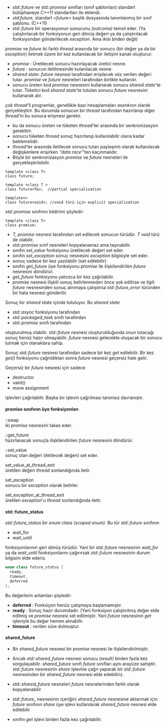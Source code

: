 - _std::future_ ve _std::promise_ sınıfları (sınıf şablonları) standart kütüphaneye _C++11_ standartları ile eklendi.
- _std:future_, standart _\<future>_ başlık dosyasında tanımlanmış bir sınıf şablonu. (C++11)
- _std::future_ bir operasyonun sonucunu _(outcome)_ temsil eder. (Ya çalıştırılacak bir fonksiyonun geri dönüş değeri ya da çalıştırılacak fonksiyondan gönderilecek _exception_. Ama ikisi birden değil)

_promise_ ve _future_ iki farklı _thread_ arasında bir sonucu (bir değer ya da bir _exception_) iletmek üzere bir kez kullanılacak bir iletişim kanalı oluşturur:<br>

- _promise_     : Üretilecek sonucu hazırlayacak üretici nesne.
- _future_      : sonucun iletilmesinde kulanılacak nesne.
- _shared state_: _future_ nesnesi tarafından erişilecek söz verilen değeri tutar. _promise_ ve _future_ nesneleri tarafından birlikte kullanılır.
- sonucu üreten kod _promise_ nesnesini kullanarak sonucu _shared state_'te tutar. Tüketici kod _shared state_'te tutulan sonucu _future_ nesnesini kullanarak alır.

_çok thread_'li programlar, genellikle bazı hesaplamaları _asenkron_ olarak gerçekleştirir. Bu durumda sonucun bir _thread_ tarafından hazırlanıp diğer _thread_'in bu sonuca erişmesi gerekir. 
- bu da sonucu üreten ve tüketen _thread_'ler arasında bir senkronizasyon gerektirir.
- sonucu tüketen _thread_ sonuç hazırlanıp kullanılabilir olana kadar beklemelidir.
- _thread_'ler arasında iletilecek sonucu tutan paylaşımlı olarak kullanılacak değişkenlere erişirken _"data race"_'ten kaçınmalıdır.
- Böyle bir senkronizasyon _promise_ ve _future_ nesneleri ile gerçekleştirilebilir.


```
template <class T> 
class future; 

template <class T > 
class future<T&>;  //partial specialization

template<> 
class future<void>; //void türü için explicit specialization 

```

_std::promise_ sınıfının bildirimi şöyledir: <br>

```
template <class T>
class promise;
```
- _T, promise_ nesnesi tarafından set edilecek  sonucun türüdür. _T_ _void_ türü de olabilir.
- _std::promise_ sınıf nesneleri kopyalanamaz ama taşınabilir.
- sınıfın _set_value_ fonksiyonu üretilecek değeri set eder.
- sınıfın _set_exception_ sonuç nesnesini _exception_ bilgisiyle set eder.
- sonuç sadece bir kez yazılabilir (set edilebilir)
- sınıfın _get_future_ üye fonksiyonu _promise_ ile ilişkilendirilen _future_ nesnesini döndürür.
- _get_future_ fonksiyonu yalnızca bir kez çağrılabilir.
- _promise_ nesnesi ilişkili sonuç belirlenmeden önce yok edilirse ve ilgili _future_ nesnesinden sonuç alınmaya çalışılırsa _std::future_error_ türünden bir hata nesnesi gönderilir.

Sonuç bir _shared state_ içinde tutuluyor. Bu _shared state_ 
+ _std::async_ fonksiyonu tarafından
+ _std::packaged_task_ sınıfı tarafından
+ _std::promise_ sınıfı tarafından
  
oluşturulmuş olabilir. 
_std::future_ nesnesi oluşturulduğunda onun tutacağı sonuç henüz hazır olmayabilir. _future_ nesnesi gelecekte oluşacak bir sonucu tutmak için olanaklara sahip.
  
  
Sonuç _std::future_ nesnesi tarafından sadece bir kez _get_ edilebilir. 
Bir kez _get()_ fonksiyonu çağrıldıktan sonra _future_ nesnesi geçersiz hale gelir. <br>

Geçersiz bir _future_ nesnesi için sadece 
+ destructor
+ valid()
+ move assignment

işlevleri çağrılabilir. Başka bir işlevin çağrılması tanımsız davranıştır.

#### promise sınıfının üye fonksiyonları
::swap  <br>
iki _promise_ nesnesini takas eder.

::get_future <br>
hazırlanacak sonuçla ilişkilendirilen _future_ nesnesini döndürür.<br>

::set_value <br>
sonuç olan değeri (iletilecek değeri) set eder. <br>

set_value_at_thread_exit <br>
üretilen değeri _thread_ sonlandığında iletir.<br>

set_exception <br>
sonucu bir _exception_ olarak belirler. <br>

set_exception_at_thread_exit <br>
üretilen _exception_'u _thread_ sonlandığında iletir. <br>

#### std::future_status

_std::future_status_ bir _enum class_ _(scoped enum)_. Bu tür _std::future_ sınıfının

- wait_for
- wait_until

fonksiyonlarının geri dönüş türüdür. 
Yani bir _std::future_ nesnesinin _wait_for_ ya da _wait_until_ fonksiyonlarını çağırırsak _std::future_ nesnesinin durum bilgisini elde ederiz. 

```cpp
enum class future_status {
  ready,
  timeout,
  deferred
};
```
Bu değerlerin anlamları şöyledir:

- **deferred** : Fonksiyon henüz çalışmaya başlamamıştır.
- **ready**    : Sonuç hazır durumdadır. (Yani fonksiyon çalıştırılmış değer elde edilmiş ve _promise_ nesnesi set edilmiştir. Yani _future_ nesnesinin _get_ işleviyle bu değer hemen alınabilir.  
- **timeout**  : verilen süre dolmuştur.

#### shared_future
- Bir _shared_future_ nesnesi bir _promise_ nesnesi ile ilişkilendirilmiştir. 
- Ancak _std::shared_future_ nesnesi sonucu _(result)_ birden fazla kez sorgulayabilir.
_shared_future_ sınıfı _future_ sınıfları aynı arayüze sahiptir.
_std::future_ nesnesinin _share_ işlevine çağrı yaparak bir _std::future_ nesnesinden bir _shared_future_ nesnesi elde edebiliriz.
- _std::shared_future_ nesneleri _future_ nesnelerinden farklı olarak kopyalanabilir
- _std::future__ nesnesinin içeriğini _shared_future_ nesnesine aktarmak için _future_ sınıfının _share_ üye işlevi kullanılarak _shared_future_ nesnesi elde edilebilir

- sınıfın _get_ işlevi birden fazla kez çağrılabilir.




